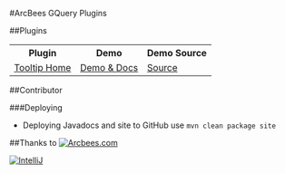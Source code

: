 #ArcBees GQuery Plugins

##Plugins
<table>
  <tr>
    <th>Plugin</th>
    <th>Demo</th>
    <th>Demo Source</th>
  </tr>
  <tr>
    <td><a href="https://github.com/ArcBees/ArcBees-GQuery-Plugins/tree/master/tooltip">Tooltip Home</a></td>
    <td><a href="http://arcbees.github.com/ArcBees-GQuery-Plugins/tooltip/">Demo & Docs</a></td>
    <td><a href="https://github.com/ArcBees/ArcBees-GQuery-Plugins/tree/master/tooltip-sample/src/main/java/com/arcbees/gquery/tooltip/client">Source</a></td>
  </tr>
</table>

##Contributor

###Deploying
* Deploying Javadocs and site to GitHub use `mvn clean package site`

##Thanks to
[![Arcbees.com](http://arcbees-ads.appspot.com/ad.png)](http://arcbees.com)

[![IntelliJ](https://lh6.googleusercontent.com/--QIIJfKrjSk/UJJ6X-UohII/AAAAAAAAAVM/cOW7EjnH778/s800/banner_IDEA.png)](http://www.jetbrains.com/idea/index.html)
